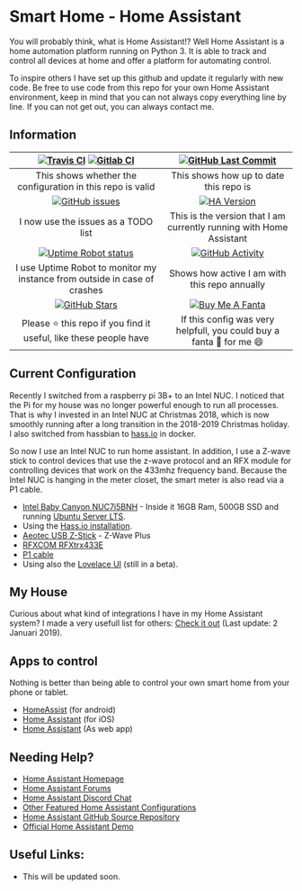 # Smart Home - Home Assistant

You will probably think, what is Home Assistant!? Well Home Assistant is a home automation platform running on Python 3. It is able to track and control all devices at home and offer a platform for automating control.

To inspire others I have set up this github and update it regularly with new code. Be free to use code from this repo for your own Home Assistant environment, keep in mind that you can not always copy everything line by line. If you can not get out, you can always contact me.

## Information

| [![Travis CI][travis-shield]][travis] [![Gitlab CI][gitlabci-shield]][gitlabci] | [![GitHub Last Commit][last-commit-shield]][commits]|
|:---:|:---:|
| This shows whether the configuration in this repo is valid | This shows how up to date this repo is |
| [![GitHub issues][issues-shield]][issues] | [![HA Version][ha-version-shield]][home-assistant] |
| I now use the issues as a TODO list | This is the version that I am currently running with Home Assistant |
| [![Uptime Robot status][uptime-shield]][uptime-robot] | [![GitHub Activity][commits-shield]][commits] |
| I use Uptime Robot to monitor my instance from outside in case of crashes | Shows how active I am with this repo annually |
| [![GitHub Stars][stars-shield]][stars] | [![Buy Me A Fanta][paypal-shield]][paypal] |
| Please :star: this repo if you find it useful, like these people have | If this config was very helpfull, you could buy a fanta :tropical_drink: for me :smile: |

## Current Configuration

Recently I switched from a raspberry pi 3B+ to an Intel NUC. I noticed that the Pi for my house was no longer powerful enough to run all processes. That is why I invested in an Intel NUC at Christmas 2018, which is now smoothly running after a long transition in the 2018-2019 Christmas holiday. I also switched from hassbian to [hass.io][hassio] in docker.

So now I use an Intel NUC to run home assistant. In addition, I use a Z-wave stick to control devices that use the z-wave protocol and an RFX module for controlling devices that work on the 433mhz frequency band. Because the Intel NUC is hanging in the meter closet, the smart meter is also read via a P1 cable.

- [Intel Baby Canyon NUC7i5BNH][intel-nuc] - Inside it 16GB Ram, 500GB SSD and running [Ubuntu Server LTS][ubuntu-server].
- Using the [Hass.io installation][hassio-install].
- [Aeotec USB Z-Stick](<https://aeotec.com/z-wave-usb-stick>) - Z-Wave Plus
- [RFXCOM RFXtrx433E](<http://www.rfxcom.com/store/Transceivers/14103>)
- [P1 cable](<https://www.sossolutions.nl/slimme-meter-kabel>)
- Using also the [Lovelace UI](<https://www.home-assistant.io/lovelace/>) (still in a beta).

## My House

Curious about what kind of integrations I have in my Home Assistant system? I made a very usefull list for others: [Check it out][components] (Last update: 2 Januari 2019).

## Apps to control

Nothing is better than being able to control your own smart home from your phone or tablet.

- [HomeAssist](<https://play.google.com/store/apps/details?id=com.axzae.homeassistant&hl=nl>) (for android)
- [Home Assistant](<https://www.home-assistant.io/docs/ecosystem/ios/>) (for iOS)
- [Home Assistant](<https://www.home-assistant.io/docs/frontend/mobile/>) (As web app)

## Needing Help?

- [Home Assistant Homepage](<https://home-assistant.io/>)
- [Home Assistant Forums](<https://community.home-assistant.io/>)
- [Home Assistant Discord Chat](<https://discord.gg/c5DvZ4e>)
- [Other Featured Home Assistant Configurations](https://home-assistant.io/cookbook/>)
- [Home Assistant GitHub Source Repository](<https://github.com/home-assistant/home-assistant>)
- [Official Home Assistant Demo](<https://home-assistant.io/demo/>)

## Useful Links:

- This will be updated soon.

[commits-shield]: https://img.shields.io/github/commit-activity/y/klaasnicolaas/smarthome-homeassistant-config.svg
[last-commit-shield]: https://img.shields.io/github/last-commit/klaasnicolaas/Smarthome-homeassistant-config.svg?color=blue&style=plasticr
[travis-shield]: https://travis-ci.org/klaasnicolaas/Smarthome-homeassistant-config.svg?branch=master
[stars-shield]: https://img.shields.io/github/stars/klaasnicolaas/Smarthome-homeassistant-config.svg
[ha-version-shield]: https://img.shields.io/badge/Home%20Assistant-0.84.6-blue.svg
[uptime-shield]: https://img.shields.io/uptimerobot/status/m781145866-63b6526d17827ec6eebe586f.svg
[gitlabci-shield]: https://gitlab.com/klaasnicolaas/Smarthome-homeassistant-config/badges/master/pipeline.svg
[paypal-shield]: https://img.shields.io/badge/BuyMeAFanta-Paypal-orange.svg
[issues-shield]: https://img.shields.io/github/issues/klaasnicolaas/Smarthome-homeassistant-config.svg

[commits]: https://github.com/klaasnicolaas/Smarthome-homeassistant-config/commits/master
[travis]: https://travis-ci.org/klaasnicolaas/Smarthome-homeassistant-config
[stars]: https://github.com/klaasnicolaas/Smarthome-homeassistant-config/stargazers
[home-assistant]: https://home-assistant.io
[uptime-robot]: https://uptimerobot.com
[gitlabci]: https://gitlab.com/klaasnicolaas/Smarthome-homeassistant-config/pipelines
[paypal]: https://www.paypal.me/dexterfpv
[issues]: https://github.com/klaasnicolaas/Smarthome-homeassistant-config/issues
[components]: https://github.com/klaasnicolaas/Smarthome-homeassistant-config/tree/master/extras/github_resources/components.md

[intel-nuc]: https://www.intel.com/content/www/us/en/products/boards-kits/nuc/kits/nuc7i5bnh.html
[ubuntu-server]: https://www.ubuntu.com/download/server
[hassio-install]: https://www.home-assistant.io/hassio/installation/#alternative-install-on-generic-linux-server
[hassio]: https://www.home-assistant.io/hassio/